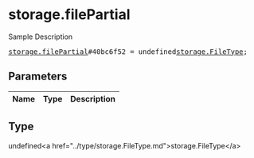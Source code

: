 # storage.filePartial

Sample Description

<pre>
<a href="../constructor/storage.filePartial.md">storage.filePartial</a>#40bc6f52 = undefined<a href="../type/storage.FileType.md">storage.FileType</a>;
</pre>

## Parameters

| Name | Type | Description |
|------|:----:|-------------|

## Type

undefined&lt;a href=&#34;../type/storage.FileType.md&#34;&gt;storage.FileType&lt;/a&gt;
